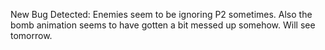 New Bug Detected: Enemies seem to be ignoring P2 sometimes. 
	Also the bomb animation seems to have gotten a bit messed up somehow. Will see tomorrow.
